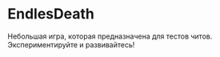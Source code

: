 # EndlesDeath
Небольшая игра, которая предназначена для тестов читов. Экспериментируйте и развивайтесь!
